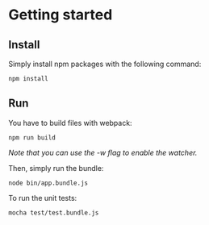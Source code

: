 # Getting started

## Install

Simply install npm packages with the following command:

```
npm install
```

## Run

You have to build files with webpack:

```
npm run build
```

*Note that you can use the -w flag to enable the watcher.*

Then, simply run the bundle:

```
node bin/app.bundle.js
```

To run the unit tests:

```
mocha test/test.bundle.js
```
